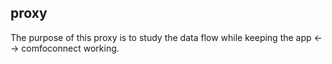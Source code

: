 proxy
----
The purpose of this proxy is to study the data flow while keeping the app <--> comfoconnect working.